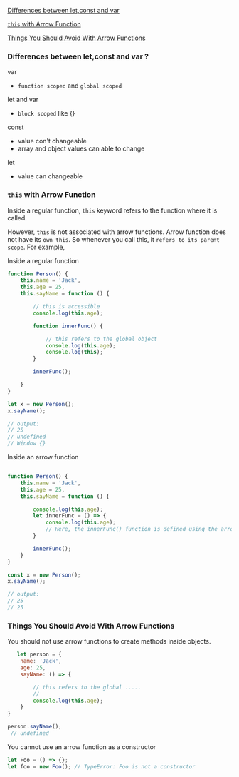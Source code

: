 [Differences between let,const and var](#differences-between-letconst-and-var)

[`this` with Arrow Function](#this-with-arrow-function)

[Things You Should Avoid With Arrow Functions](#things-you-should-avoid-with-arrow-functions)

### Differences between let,const and var ?

var

- `function scoped` and `global scoped`

let and var

- `block scoped` like {}

const

- value con't changeable
- array and object values can able to change

let
- value can changeable

### `this` with Arrow Function

Inside a regular function, `this` keyword refers to the function where it is called.

However, `this` is not associated with arrow functions. Arrow function does not have its `own this`. So whenever you call this, it `refers to its parent scope`. For example,

Inside a regular function

```js
function Person() {
    this.name = 'Jack',
    this.age = 25,
    this.sayName = function () {

        // this is accessible
        console.log(this.age);

        function innerFunc() {

            // this refers to the global object
            console.log(this.age);
            console.log(this);
        }

        innerFunc();

    }
}

let x = new Person();
x.sayName();

// output:
// 25
// undefined
// Window {}
```

Inside an arrow function


``` js

function Person() {
    this.name = 'Jack',
    this.age = 25,
    this.sayName = function () {

        console.log(this.age);
        let innerFunc = () => {
            console.log(this.age);
            // Here, the innerFunc() function is defined using the arrow function. And inside the arrow function, this refers to the parent's scope. Hence, this.age gives 25.
        }

        innerFunc();
    }
}

const x = new Person();
x.sayName();

// output:
// 25
// 25

```

### Things You Should Avoid With Arrow Functions
You should not use arrow functions to create methods inside objects.
``` js
   let person = {
    name: 'Jack',
    age: 25,
    sayName: () => {

        // this refers to the global .....
        //
        console.log(this.age);
    }
}

person.sayName();
 // undefined
```
You cannot use an arrow function as a constructor

``` js
let Foo = () => {};
let foo = new Foo(); // TypeError: Foo is not a constructor
```